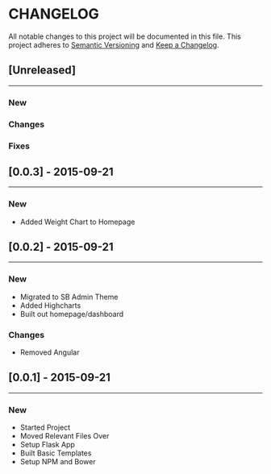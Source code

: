 # CHANGELOG

All notable changes to this project will be documented in this file.
This project adheres to [Semantic Versioning](http://semver.org/) and [Keep a Changelog](http://keepachangelog.com/).

## [Unreleased]
---

### New

### Changes

### Fixes


## [0.0.3] - 2015-09-21
---

### New

* Added Weight Chart to Homepage


## [0.0.2] - 2015-09-21
---

### New

* Migrated to SB Admin Theme
* Added Highcharts
* Built out homepage/dashboard

### Changes

* Removed Angular


## [0.0.1] - 2015-09-21
---

### New

* Started Project
* Moved Relevant Files Over
* Setup Flask App
* Built Basic Templates
* Setup NPM and Bower



